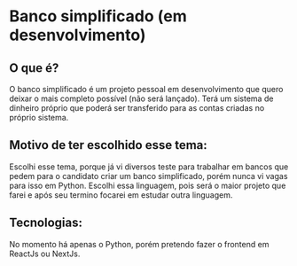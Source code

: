 # Banco simplificado (em desenvolvimento)


## O que é?

  O banco simplificado é um projeto pessoal em desenvolvimento que quero deixar o mais completo possível (não será lançado). Terá um sistema de dinheiro próprio que poderá ser transferido para as contas criadas no próprio sistema.

## Motivo de ter escolhido esse tema:

  Escolhi esse tema, porque já vi diversos teste para trabalhar em bancos que pedem para o candidato criar um banco simplificado, porém nunca vi vagas para isso em Python. Escolhi essa linguagem, pois será o maior projeto que farei e após seu termino focarei em estudar outra linguagem.

## Tecnologias:

  No momento há apenas o Python, porém pretendo fazer o frontend em ReactJs ou NextJs.
